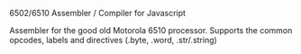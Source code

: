 6502/6510 Assembler / Compiler for Javascript

Assembler for the good old Motorola 6510 processor. 
Supports the common opcodes, labels and directives (.byte, .word, .str/.string)
